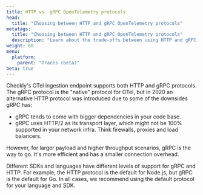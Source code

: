 ```yaml
---
title: HTTP vs. gRPC OpenTelemetry protocols
head:
  title: "Choosing between HTTP and gRPC OpenTelemetry protocols"
metatags:
  title: "Choosing between HTTP and gRPC OpenTelemetry protocols"
  description: "Learn about the trade-offs between using HTTP and gRPC for sending data to an OpenTelemetry backend."
weight: 60
menu:
  platform:
    parent: "Traces (beta)"
beta: true
---
```

Checkly's OTel ingestion endpoint supports both HTTP and gRPC protocols. The gRPC protocol is the "native"
protocol for OTel, but in 2020 an alternative HTTP protocol was introduced due to some of the downsides gRPC has:

- gRPC tends to come with bigger dependencies in your code base.
- gRPC uses HTTP/2 as its transport layer, which might not be 100% supported in your network infra. Think firewalls, proxies and load balancers.

However, for larger payload and higher throughput scenarios, gRPC is the way to go. It's more efficient and has a smaller 
connection overhead.

Different SDKs and languages have different levels of support for gRPC and HTTP. For example, the HTTP protocol is
the default for Node.js, but gRPC is the default for Go. In all cases, we recommend using the default protocol for your
language and SDK.

